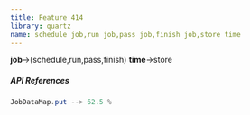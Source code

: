 ```yaml
---
title: Feature 414
library: quartz
name: schedule job,run job,pass job,finish job,store time
---
```


**job**->(schedule,run,pass,finish) **time**->store 

##### API References

```java
JobDataMap.put --> 62.5 %
```
